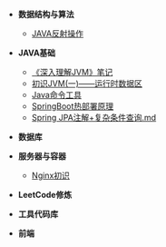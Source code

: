 * **数据结构与算法**
    * [JAVA反射操作](01-JAVA反射操作.md)
    
* **JAVA基础**   
    * [《深入理解JVM》笔记](03-《深入理解JVM》笔记.md) 
    * [初识JVM(一)——运行时数据区](05-初识JVM(一)——运行时数据区.md) 
    * [Java命令工具](04-java命令工具.md) 
    * [SpringBoot热部署原理](06-springboot热部署原理.md) 
    * [Spring JPA注解+复杂条件查询.md](07-Spring%20JPA注解复杂条件查询.md)
    
    
* **数据库**

* **服务器与容器**
    * [Nginx初识](02-nginx初识.md)
* **LeetCode修炼**

* **工具代码库**

* **前端**